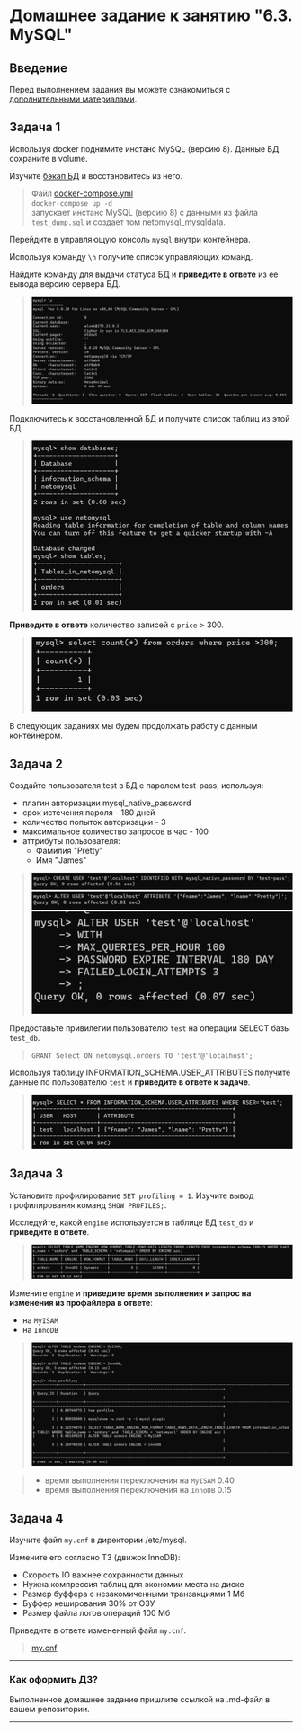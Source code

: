 # Домашнее задание к занятию "6.3. MySQL"

## Введение

Перед выполнением задания вы можете ознакомиться с 
[дополнительными материалами](https://github.com/netology-code/virt-homeworks/tree/master/additional/README.md).

## Задача 1

Используя docker поднимите инстанс MySQL (версию 8). Данные БД сохраните в volume.

Изучите [бэкап БД](https://github.com/netology-code/virt-homeworks/tree/master/06-db-03-mysql/test_data) и 
восстановитесь из него.
> Файл [docker-compose.yml](./netomysql/docker-compose.yml)     
> ```docker-compose up -d```     
> запускает инстанс MySQL (версию 8) с данными из файла ```test_dump.sql``` и создает том netomysql_mysqldata.     

Перейдите в управляющую консоль `mysql` внутри контейнера.

Используя команду `\h` получите список управляющих команд.

Найдите команду для выдачи статуса БД и **приведите в ответе** из ее вывода версию сервера БД.     
> ![status](./2022-03-03_15-57-43.png)

Подключитесь к восстановленной БД и получите список таблиц из этой БД.
> ![table](./2022-03-04_09-21-09.png)


**Приведите в ответе** количество записей с `price` > 300.
> ![count](./2022-03-03_16-05-13.png)

В следующих заданиях мы будем продолжать работу с данным контейнером.

## Задача 2

Создайте пользователя test в БД c паролем test-pass, используя:
- плагин авторизации mysql_native_password
- срок истечения пароля - 180 дней 
- количество попыток авторизации - 3 
- максимальное количество запросов в час - 100
- аттрибуты пользователя:
    - Фамилия "Pretty"
    - Имя "James"     
  
> ![user create](./2022-03-04_10-17-50.png)
> ![user attr](./2022-03-04_10-23-59.png)
> ![test](./2022-03-04_10-20-16.png)

Предоставьте привилегии пользователю `test` на операции SELECT базы `test_db`.
>```GRANT Select ON netomysql.orders TO 'test'@'localhost';```       
    
Используя таблицу INFORMATION_SCHEMA.USER_ATTRIBUTES получите данные по пользователю `test` и 
**приведите в ответе к задаче**.
> ![INFORMATION_SCHEMA](./2022-03-04_10-37-11.png)

## Задача 3

Установите профилирование `SET profiling = 1`.
Изучите вывод профилирования команд `SHOW PROFILES;`.

Исследуйте, какой `engine` используется в таблице БД `test_db` и **приведите в ответе**.

>![engine](./2022-03-04_11-04-25.png)

Измените `engine` и **приведите время выполнения и запрос на изменения из профайлера в ответе**:
- на `MyISAM`
- на `InnoDB`
>![engine](./2022-03-04_11-07-57.png)

> - время выполнения переключения на `MyISAM` 0.40    
> - время выполнения переключения на `InnoDB` 0.15    
> 
## Задача 4 

Изучите файл `my.cnf` в директории /etc/mysql.

Измените его согласно ТЗ (движок InnoDB):
- Скорость IO важнее сохранности данных
- Нужна компрессия таблиц для экономии места на диске
- Размер буффера с незакомиченными транзакциями 1 Мб
- Буффер кеширования 30% от ОЗУ
- Размер файла логов операций 100 Мб

Приведите в ответе измененный файл `my.cnf`.

> [my.cnf](./netomysql/my.cnf)     


---

### Как оформить ДЗ?

Выполненное домашнее задание пришлите ссылкой на .md-файл в вашем репозитории.

---
